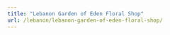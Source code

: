 ```yaml
---
title: "Lebanon Garden of Eden Floral Shop"
url: /lebanon/lebanon-garden-of-eden-floral-shop/
---
```

